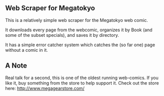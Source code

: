 ## Web Scraper for Megatokyo

This is a relatively simple web scraper for the Megatokyo web comic. 

It downloads every page from the webcomic, organizes it by Book (and some of the subset specials), and saves it by directory. 

It has a simple error catcher system which catches the (so far one) page without a comic in it.

## A Note

Real talk for a second, this is one of the oldest running web-comics. If you like it, buy something from the store to help support it. Check out the store here: http://www.megagearstore.com/


